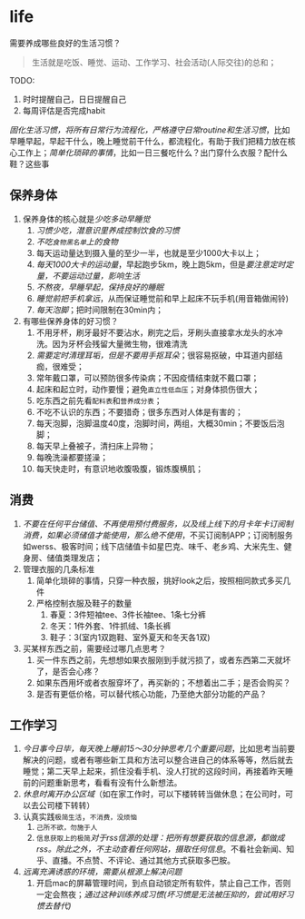 # life

需要养成哪些良好的生活习惯？

> 生活就是吃饭、睡觉、运动、工作学习、社会活动(人际交往)的总和；

TODO: 

1. 时时提醒自己，日日提醒自己
2. 每周评估是否完成habit


*固化生活习惯，将所有日常行为流程化，严格遵守日常routine和生活习惯*，比如早睡早起，早起干什么，晚上睡觉前干什么，都流程化，有助于我们把精力放在核心工作上；*简单化琐碎的事情*，比如一日三餐吃什么？出门穿什么衣服？配什么鞋？这些事


## 保养身体

1. 保养身体的核心就是*少吃多动早睡觉*
    1. *习惯少吃，潜意识里养成控制饮食的习惯*
    2. *不吃`食物黑名单`上的食物*
    3. 每天运动量达到摄入量的至少一半，也就是至少1000大卡以上；
    4. *每天1000大卡的运动量*，早起跑步5km，晚上跑5km，但是*要注意定时定量，不要运动过量，影响生活*
    5. *不熬夜，早睡早起，保持良好的睡眠*
    6. *睡觉前把手机拿远*，从而保证睡觉前和早上起床不玩手机(用音箱做闹铃)
    7. *每天泡脚*；把时间限制在30min内；
2. 有哪些保养身体的好习惯？
    1. 不用牙杯，刷牙最好不要沾水，刷完之后，牙刷头直接拿水龙头的水冲洗。因为牙杯会残留大量微生物，很难清洗
    2. *需要定时清理耳垢，但是不要用手抠耳朵*；很容易抠破，中耳道内部结痂，很难受；
    3. 常年戴口罩，可以预防很多传染病；不因疫情结束就不戴口罩；
    4. 起床和起立时，动作要慢；避免`直立性低血压`；对身体损伤很大；
    5. 吃东西之前先看`配料表`和`营养成分表`；
    6. 不吃不认识的东西；不要猎奇；很多东西对人体是有害的；
    7. 每天泡脚，泡脚温度40度，泡脚时间，两组，大概30min；不要饭后泡脚；
    8. 每天早上叠被子，清扫床上异物；
    9. 每晚洗澡都要搓澡；
    10. 每天快走时，有意识地收腹吸腹，锻炼腹横肌；




## 消费

1. *不要在任何平台储值、不再使用预付费服务，以及线上线下的月卡年卡订阅制消费，如果必须储值才能使用，那么绝不使用*，不买订阅制APP；订阅制服务如werss、极客时间；线下店储值卡如星巴克、味千、老乡鸡、大米先生、健身房、储值类理发店；
2. 管理衣服的几条标准
   1. 简单化琐碎的事情，只穿一种衣服，挑好look之后，按照相同款式多买几件
   2. 严格控制衣服及鞋子的数量
      1. 春夏：3件短袖tee、3件长袖tee、1条七分裤
      2. 冬天：1件外套、1件抓绒、1条长裤
      3. 鞋子：3(室内1双跑鞋、室外夏天和冬天各1双)
3. 买某样东西之前，需要经过哪几点思考？
   1. 买一件东西之前，先想想如果衣服刚到手就污损了，或者东西第二天就坏了，是否会心疼？
   2. 如果东西用坏或者衣服穿坏了，再买新的；不想着出二手；是否会购买？
   3. 是否有更低价格，可以替代核心功能，乃至绝大部分功能的产品？





## 工作学习

1. *今日事今日毕，每天晚上睡前15～30分钟思考几个重要问题*，比如思考当前要解决的问题，或者有哪些新工具和方法可以整合进自己的体系等等，然后就去睡觉；第二天早上起来，抓住没看手机、没人打扰的这段时间，再接着昨天睡前的问题重新思考，看看有没有什么新想法。
2. *休息时离开办公区域*（如在家工作时，可以下楼转转当做休息；在公司时，可以去公司楼下转转）
1. 认真实践`极简生活`，`不消费，没烦恼`
    1. `己所不欲，勿施于人`
    2. `信息获取上的极简`*对于rss信源的处理：把所有想要获取的信息源，都做成rss。除此之外，不主动查看任何网站，摄取任何信息*。不看社会新闻、知乎、直播。不点赞、不评论、通过其他方式获取多巴胺。
3. *远离充满诱惑的环境，需要从根源上解决问题*
    1. 开启mac的屏幕管理时间，到点自动锁定所有软件，禁止自己工作，否则一定会熬夜；*通过这种训练养成习惯(坏习惯是无法被压抑的，尝试用好习惯去替代)*
    

    
